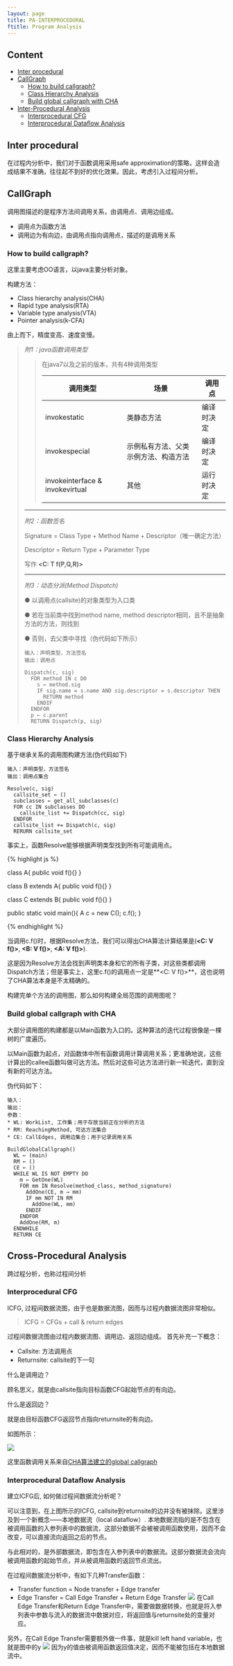 ```yaml
---
layout: page
title: PA-INTERPROCEDURAL
ftitle: Program Analysis
---
```


## Content
* [Inter procedural](#inter-procedural)
* [CallGraph](#callgraph)
  + [How to build callgraph?](#how-to-build-callgraph)
  + [Class Hierarchy Analysis](#class-hierarchy-analysis)
  + [Build global callgraph with CHA](#build-global-callgraph-with-cha)
* [Inter-Procedural Analysis](#cross-procedural-analysis)
  + [Interprocedural CFG](#interprocedural-cfg)
  + [Interprocedural Dataflow Analysis](#interprocedural-dataflow-analysis)

## Inter procedural
在过程内分析中，我们对于函数调用采用safe approximation的策略，这样会造成结果不准确，往往起不到好的优化效果。因此，考虑引入过程间分析。

## CallGraph
调用图描述的是程序方法间调用关系，由调用点、调用边组成。

+ 调用点为函数方法
+ 调用边为有向边，由调用点指向调用点，描述的是调用关系

### How to build callgraph?
这里主要考虑OO语言，以java主要分析对象。

构建方法：
* Class hierarchy analysis(CHA)
* Rapid type analysis(RTA)
* Variable type analysis(VTA)
* Pointer analysis(k-CFA)

由上而下，精度变高、速度变慢。

> *附1：java函数调用类型*
>> 在java7以及之前的版本，共有4种调用类型
>>
>> |调用类型|场景|调用点|
>> |-------|-----|-----|
>> |invokestatic|类静态方法|编译时决定|
>> |invokespecial|示例私有方法、父类示例方法、构造方法|编译时决定|
>> |invokeinterface & invokevirtual|其他|运行时决定|
>
> ***
>
> *附2：函数签名*
>
> Signature = Class Type + Method Name + Descriptor（唯一确定方法）
>
> Descriptor = Return Type + Parameter Type
>
> 写作 **<C: T f(P,Q,R)>**
>
> ***
>
> *附3：动态分派(Method Dispatch)*
>
> ● 以调用点(callsite)的对象类型为入口类
>
> ● 若在当前类中找到method name, method descriptor相同，且不是抽象方法的方法，则找到
>
> ● 否则，去父类中寻找（伪代码如下所示）
> ```
> 输入：声明类型，方法签名
> 输出：调用点
>
> Dispatch(c, sig)
>   FOR method IN c DO
>     s ← method.sig
>     IF sig.name = s.name AND sig.descriptor = s.descriptor THEN
>       RETURN method
>     ENDIF
>   ENDFOR
>   p ← c.parent
>   RETURN Dispatch(p, sig)
>
> ```



### Class Hierarchy Analysis
基于继承关系的调用图构建方法(伪代码如下)

```
输入：声明类型，方法签名
输出：调用点集合

Resolve(c, sig)
  callsite_set ← ()
  subclasses ← get_all_subclasses(c)
  FOR cc IN subclasses DO
    callsite_list += Dispatch(cc, sig)
  ENDFOR
  callsite_list += Dispatch(c, sig)
  RERURN callsite_set
```
事实上，函数Resolve能够根据声明类型找到所有可能调用点。

{% highlight js %}

class A{
  public void f(){}
}

class B extends A{
  public void f(){}
}

class C extends B{
  public void f(){}
}

public static void main(){
  A c = new C();
  c.f();
}

{% endhighlight %}

当调用c.f()时，根据Resolve方法，我们可以得出CHA算法计算结果是(**<C: V f()>**, **<B: V f()>**, **<A: V f()>**).

这是因为Resolve方法会找到声明类本身和它的所有子类，对这些类都调用Dispatch方法；但是事实上，这里c.f()的调用点一定是**<C: V f()>**，这也说明了CHA算法本身是不太精确的。

构建完单个方法的调用图，那么如何构建全局范围的调用图呢？

### Build global callgraph with CHA

大部分调用图的构建都是以Main函数为入口的。这种算法的迭代过程很像是一棵树的广度遍历。

以Main函数为起点，对函数体中所有函数调用计算调用关系；更准确地说，这些计算出的callee函数叫做可达方法。然后对这些可达方法进行新一轮迭代，直到没有新的可达方法。

伪代码如下：

```
输入：
输出：
参数：
* WL: WorkList, 工作集；用于存放当前正在分析的方法
* RM: ReachingMethod, 可达方法集合
* CE: CallEdges, 调用边集合；用于记录调用关系

BuildGlobalCallgraph()
  WL ← (main)
  RM ← ()
  CE ← ()
  WHILE WL IS NOT EMPTY DO
    m ← GetOne(WL)
    FOR mm IN Resolve(method_class, method_signature)
      AddOne(CE, m → mm)
      IF mm NOT IN RM
        AddOne(WL, mm)
      ENDIF
    ENDFOR
    AddOne(RM, m)
  ENDWHILE
  RETURN CE
```

## Cross-Procedural Analysis
跨过程分析，也称过程间分析

### Interprocedural CFG
ICFG, 过程间数据流图，由于也是数据流图，因而与过程内数据流图非常相似。
> ICFG = CFGs + call & return edges

过程间数据流图由过程内数据流图、调用边、返回边组成。
首先补充一下概念：
* Callsite: 方法调用点
* Returnsite: callsite的下一句

什么是调用边？

顾名思义，就是由callsite指向目标函数CFG起始节点的有向边。

什么是返回边？

就是由目标函数CFG返回节点指向returnsite的有向边。

如图所示：

![](/public/pic/program_analysis/3.png)

这里函数调用关系来自[CHA算法建立的global callgraph](#build-global-callgraph-with-cha)

### Interprocedural Dataflow Analysis
建立ICFG后, 如何做过程间数据流分析呢？

可以注意到，在上图所示的ICFG, callsite到returnsite的边并没有被抹除。这里涉及到一个新概念——本地数据流（local dataflow）. 本地数据流指的是不包含在被调用函数的入参列表中的数据流，这部分数据不会被被调用函数使用，因而不会改变，可以直接流向返回之后的节点。

与此相对的，是外部数据流，即包含在入参列表中的数据流。这部分数据流会流向被调用函数的起始节点，并从被调用函数的返回节点流出。

在过程间数据流分析中，有如下几种Transfer函数：
* Transfer function = Node transfer + Edge transfer
* Edge Transfer = Call Edge Transfer + Return Edge Transfer
![](/public/pic/program_analysis/4.png)
在Call Edge Transfer和Return Edge Transfer中，需要做数据转换，也就是将入参列表中参数与流入的数据流中数据对应，将返回值与returnsite处的变量对应。

另外，在Call Edge Transfer需要额外做一件事，就是kill left hand variable，也就是图中的y
![](/public/pic/program_analysis/5.png)
因为y的值由被调用函数返回值决定，因而不能被包括在本地数据流中。
